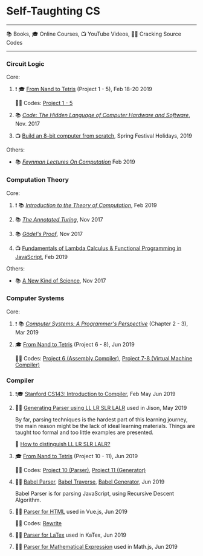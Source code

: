# Self-Taughting CS

- - -
 
 :books: Books, :mortar_board: Online Courses, :tv: YouTube Videos, :male_detective: Cracking Source Codes

- - -

### Circuit Logic

Core:

1.  :exclamation: :mortar_board: [From Nand to Tetris](https://www.coursera.org/learn/build-a-computer) (Project 1 - 5), Feb 18-20 2019

    :man_technologist: Codes: [Project 1 - 5]()

1. :books: _[Code: The Hidden Language of Computer Hardware and Software](https://www.amazon.com/Code-Language-Computer-Hardware-Software/dp/0735611319)_, Nov. 2017

1. :tv: [Build an 8-bit computer from scratch](https://www.youtube.com/watch?v=HyznrdDSSGM&list=PLowKtXNTBypGqImE405J2565dvjafglHU), Spring Festival Holidays, 2019

   
   
Others:

- :books: _[Feynman Lectures On Computation](https://www.amazon.com/Feynman-Lectures-Computation-Frontiers-Physics/dp/0738202967)_ Feb 2019

### Computation Theory

Core:

1.  :exclamation: :books: _[Introduction to the Theory of Computation](https://www.amazon.com/Introduction-Theory-Computation-Michael-Sipser/dp/113318779X)_, Feb 2019

1. :books: _[The Annotated Turing](https://www.amazon.com/Annotated-Turing-Through-Historic-Computability/dp/0470229055/)_, Nov 2017

1. :books: _[Gödel's Proof](https://www.amazon.com/Gödels-Proof-Ernest-Nagel/dp/0814758371/)_, Nov 2017

1. :tv: [Fundamentals of Lambda Calculus & Functional Programming in JavaScript](https://www.youtube.com/watch?v=3VQ382QG-y4), Feb 2019

Others:

- :books: [A New Kind of Science](https://www.amazon.com/New-Kind-Science-Stephen-Wolfram/dp/1579550088), Nov 2017

### Computer Systems

Core: 

1.  :exclamation: :books:  _[Computer Systems: A Programmer's Perspective](https://www.amazon.com/Computer-Systems-Programmers-Perspective-Engineering/dp/0134123832/)_ (Chapter 2 - 3), Mar 2019

1. :mortar_board: [From Nand to Tetris](https://www.coursera.org/learn/nand2tetris2) (Project 6 - 8), Jun 2019

   :man_technologist: Codes: [Project 6 (Assembly Compiler)](https://github.com/lin/nand2tetris-assembly), [Project 7-8 (Virtual Machine Compiler)](https://github.com/lin/nand2tetris-vm)

### Compiler

1.  :exclamation::mortar_board: [Stanford CS143: Introduction to Compiler](https://lagunita.stanford.edu/courses/Engineering/Compilers/Fall2014/course/), Feb May Jun 2019

1. :male_detective: [Generating Parser using LL LR SLR LALR](https://github.com/zaach/jison) used in Jison, May 2019

   By far, parsing techniques is the hardest part of this learning journey, the main reason might be the lack of ideal learning materials. Things are taught too formal and too little examples are presented.

   :notebook: [How to distinguish LL LR SLR LALR?](https://gist.github.com/lin/dc83bb38eb458ded3ff01aec4a327d54)

1. :mortar_board: [From Nand to Tetris](https://www.coursera.org/learn/nand2tetris2) (Project 10 - 11), Jun 2019
   
   :man_technologist: Codes: [Project 10 (Parser)](https://github.com/lin/nand2tetris-parser), [Project 11 (Generator)](https://github.com/lin/nand2tetris-vm)

1. :male_detective: [Babel Parser](https://github.com/babel/babel/tree/master/packages/babel-parser), [Babel Traverse](https://github.com/babel/babel/tree/master/packages/babel-traverse), [Babel Generator](https://github.com/babel/babel/tree/master/packages/babel-generator), Jun 2019
 
   Babel Parser is for parsing JavaScript, using Recursive Descent Algorithm.
     
1. :male_detective: [Parser for HTML](https://github.com/vuejs/vue/) used in Vue.js, Jun 2019
   
   :man_technologist: Codes: [Rewrite](https://github.com/lin/html-parser-lite)

1. :male_detective: [Parser for LaTex](https://github.com/KaTeX/KaTeX) used in KaTex, Jun 2019

1. :male_detective: [Parser for Mathematical Expression](https://github.com/josdejong/mathjs) used in Math.js, Jun 2019
   

